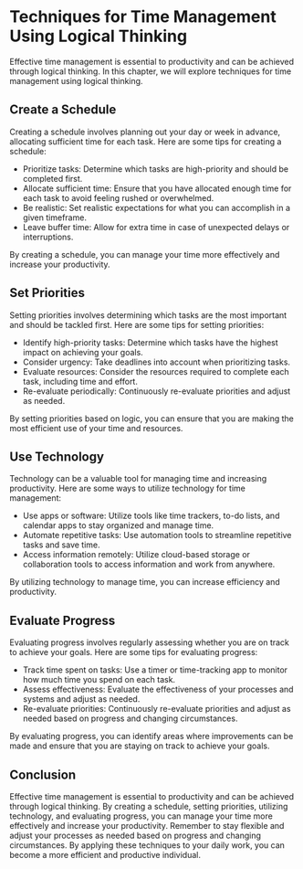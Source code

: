 Techniques for Time Management Using Logical Thinking
=====================================================================================================

Effective time management is essential to productivity and can be achieved through logical thinking. In this chapter, we will explore techniques for time management using logical thinking.

Create a Schedule
-----------------

Creating a schedule involves planning out your day or week in advance, allocating sufficient time for each task. Here are some tips for creating a schedule:

* Prioritize tasks: Determine which tasks are high-priority and should be completed first.
* Allocate sufficient time: Ensure that you have allocated enough time for each task to avoid feeling rushed or overwhelmed.
* Be realistic: Set realistic expectations for what you can accomplish in a given timeframe.
* Leave buffer time: Allow for extra time in case of unexpected delays or interruptions.

By creating a schedule, you can manage your time more effectively and increase your productivity.

Set Priorities
--------------

Setting priorities involves determining which tasks are the most important and should be tackled first. Here are some tips for setting priorities:

* Identify high-priority tasks: Determine which tasks have the highest impact on achieving your goals.
* Consider urgency: Take deadlines into account when prioritizing tasks.
* Evaluate resources: Consider the resources required to complete each task, including time and effort.
* Re-evaluate periodically: Continuously re-evaluate priorities and adjust as needed.

By setting priorities based on logic, you can ensure that you are making the most efficient use of your time and resources.

Use Technology
--------------

Technology can be a valuable tool for managing time and increasing productivity. Here are some ways to utilize technology for time management:

* Use apps or software: Utilize tools like time trackers, to-do lists, and calendar apps to stay organized and manage time.
* Automate repetitive tasks: Use automation tools to streamline repetitive tasks and save time.
* Access information remotely: Utilize cloud-based storage or collaboration tools to access information and work from anywhere.

By utilizing technology to manage time, you can increase efficiency and productivity.

Evaluate Progress
-----------------

Evaluating progress involves regularly assessing whether you are on track to achieve your goals. Here are some tips for evaluating progress:

* Track time spent on tasks: Use a timer or time-tracking app to monitor how much time you spend on each task.
* Assess effectiveness: Evaluate the effectiveness of your processes and systems and adjust as needed.
* Re-evaluate priorities: Continuously re-evaluate priorities and adjust as needed based on progress and changing circumstances.

By evaluating progress, you can identify areas where improvements can be made and ensure that you are staying on track to achieve your goals.

Conclusion
----------

Effective time management is essential to productivity and can be achieved through logical thinking. By creating a schedule, setting priorities, utilizing technology, and evaluating progress, you can manage your time more effectively and increase your productivity. Remember to stay flexible and adjust your processes as needed based on progress and changing circumstances. By applying these techniques to your daily work, you can become a more efficient and productive individual.
